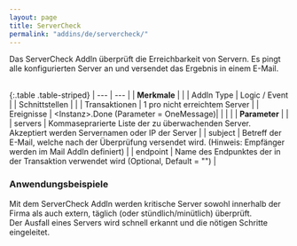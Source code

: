 ```yaml
---
layout: page
title: ServerCheck
permalink: "addins/de/servercheck/"
---
```


Das ServerCheck AddIn überprüft die Erreichbarkeit von Servern. Es pingt alle konfigurierten Server an und versendet das Ergebnis in einem E-Mail.<br /><br />

{:.table .table-striped}
| --- | --- |
| __Merkmale__ | |
| AddIn Type | Logic / Event |
| Schnittstellen |  |
| Transaktionen | 1 pro nicht erreichtem Server |
| Ereignisse | &lt;Instanz&gt;.Done (Parameter = OneMessage)|
| | |
| __Parameter__ | |
| servers | Kommaseprarierte Liste der zu überwachenden Server. Akzeptiert werden Servernamen oder IP der Server |
| subject | Betreff der E-Mail, welche nach der Überprüfung versendet wird. (Hinweis: Empfänger werden im Mail AddIn definiert) |
| endpoint | Name des Endpunktes der in der Transaktion verwendet wird (Optional, Default = "") |


### Anwendungsbeispiele

Mit dem ServerCheck AddIn werden kritische Server sowohl innerhalb der Firma als auch extern, täglich (oder stündlich/minütlich) überprüft.<br />Der Ausfall eines Servers wird schnell erkannt und die nötigen Schritte eingeleitet.


